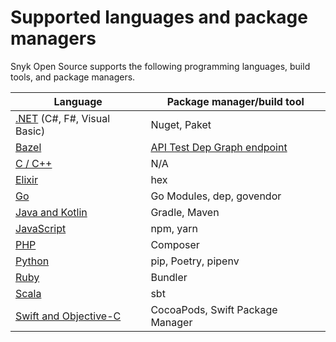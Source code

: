 # Supported languages and package managers

Snyk Open Source supports the following programming languages, build tools, and package managers.

| **Language**                                                         | **Package manager/build tool**                                                                      |
| -------------------------------------------------------------------- | --------------------------------------------------------------------------------------------------- |
| [.NET](snyk-for-.net.md) (C#, F#, Visual Basic)                      | Nuget, Paket                                                                                        |
| [Bazel](snyk-for-bazel.md)                                           | [API Test Dep Graph endpoint](https://snyk.docs.apiary.io/#reference/test/dep-graph/test-dep-graph) |
| [C / C++](snyk-for-c-c++.md)                                         | N/A                                                                                                 |
| [Elixir](snyk-for-elixir.md)                                         | hex                                                                                                 |
| [Go](snyk-for-golang.md)                                             | Go Modules, dep, govendor                                                                           |
| [Java and Kotlin](snyk-for-java-gradle-maven.md)                     | Gradle, Maven                                                                                       |
| [JavaScript](snyk-for-javascript/)                                   | npm, yarn                                                                                           |
| [PHP](snyk-for-php.md)                                               | Composer                                                                                            |
| [Python](snyk-for-python.md)                                         | pip, Poetry, pipenv                                                                                 |
| [Ruby](snyk-for-ruby.md)                                             | Bundler                                                                                             |
| [Scala](snyk-for-scala.md)                                           | sbt                                                                                                 |
| [Swift and Objective-C](snyk-for-swift-and-objective-c-cocoapods.md) | CocoaPods, Swift Package Manager                                                                    |
